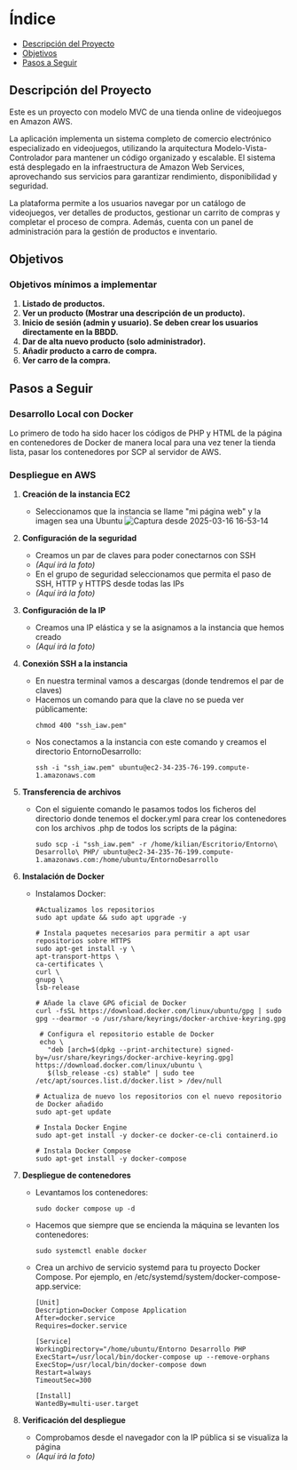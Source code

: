# Índice

- [Descripción del Proyecto](#descripción-del-proyecto)
- [Objetivos](#objetivos)
- [Pasos a Seguir](#pasos-a-seguir)

## Descripción del Proyecto

Este es un proyecto con modelo MVC de una tienda online de videojuegos en Amazon AWS. 

La aplicación implementa un sistema completo de comercio electrónico especializado en videojuegos, utilizando la arquitectura Modelo-Vista-Controlador para mantener un código organizado y escalable. El sistema está desplegado en la infraestructura de Amazon Web Services, aprovechando sus servicios para garantizar rendimiento, disponibilidad y seguridad.

La plataforma permite a los usuarios navegar por un catálogo de videojuegos, ver detalles de productos, gestionar un carrito de compras y completar el proceso de compra. Además, cuenta con un panel de administración para la gestión de productos e inventario.

## Objetivos

### Objetivos mínimos a implementar
1. **Listado de productos.**
2. **Ver un producto (Mostrar una descripción de un producto).**
3. **Inicio de sesión (admin y usuario). Se deben crear los usuarios directamente en la BBDD.**
4. **Dar de alta nuevo producto (solo administrador).**
5. **Añadir producto a carro de compra.**
6. **Ver carro de la compra.**

## Pasos a Seguir

### Desarrollo Local con Docker
Lo primero de todo ha sido hacer los códigos de PHP y HTML de la página en contenedores de Docker de manera local para una vez tener la tienda lista, pasar los contenedores por SCP al servidor de AWS.

### Despliegue en AWS

1. **Creación de la instancia EC2**
   - Seleccionamos que la instancia se llame "mi página web" y la imagen sea una Ubuntu
   ![Captura desde 2025-03-16 16-53-14](https://github.com/user-attachments/assets/bfc8b293-fee9-4aaa-9c85-e21e5325fc8c)


2. **Configuración de la seguridad**
   - Creamos un par de claves para poder conectarnos con SSH
   - *(Aquí irá la foto)*
   - En el grupo de seguridad seleccionamos que permita el paso de SSH, HTTP y HTTPS desde todas las IPs
   - *(Aquí irá la foto)*

3. **Configuración de la IP**
   - Creamos una IP elástica y se la asignamos a la instancia que hemos creado
   - *(Aquí irá la foto)*

4. **Conexión SSH a la instancia**
   - En nuestra terminal vamos a descargas (donde tendremos el par de claves)
   - Hacemos un comando para que la clave no se pueda ver públicamente:
     ```
     chmod 400 "ssh_iaw.pem"
     ```
   - Nos conectamos a la instancia con este comando y creamos el directorio EntornoDesarrollo:
     ```
     ssh -i "ssh_iaw.pem" ubuntu@ec2-34-235-76-199.compute-1.amazonaws.com
     ```

5. **Transferencia de archivos**
   - Con el siguiente comando le pasamos todos los ficheros del directorio donde tenemos el docker.yml para crear los contenedores con los archivos .php de todos los scripts de la página:
     ```
     sudo scp -i "ssh_iaw.pem" -r /home/kilian/Escritorio/Entorno\ Desarrollo\ PHP/ ubuntu@ec2-34-235-76-199.compute-1.amazonaws.com:/home/ubuntu/EntornoDesarrollo
     ```

6. **Instalación de Docker**
   - Instalamos Docker:
     ```
     #Actualizamos los repositorios
     sudo apt update && sudo apt upgrade -y
     ```
     ```
     # Instala paquetes necesarios para permitir a apt usar repositorios sobre HTTPS
     sudo apt-get install -y \
     apt-transport-https \
     ca-certificates \
     curl \
     gnupg \
     lsb-release
     ```
     ```
     # Añade la clave GPG oficial de Docker
     curl -fsSL https://download.docker.com/linux/ubuntu/gpg | sudo gpg --dearmor -o /usr/share/keyrings/docker-archive-keyring.gpg
     ```
     ```
      # Configura el repositorio estable de Docker
      echo \
        "deb [arch=$(dpkg --print-architecture) signed-by=/usr/share/keyrings/docker-archive-keyring.gpg] https://download.docker.com/linux/ubuntu \
        $(lsb_release -cs) stable" | sudo tee /etc/apt/sources.list.d/docker.list > /dev/null
     ```
     ```
     # Actualiza de nuevo los repositorios con el nuevo repositorio de Docker añadido
     sudo apt-get update
     ```
     ```
     # Instala Docker Engine
     sudo apt-get install -y docker-ce docker-ce-cli containerd.io
     ```
     ```
     # Instala Docker Compose
     sudo apt-get install -y docker-compose

     ```

7. **Despliegue de contenedores**
   - Levantamos los contenedores:
     ```
     sudo docker compose up -d
     ```
   - Hacemos que siempre que se encienda la máquina se levanten los contenedores:
     ```
     sudo systemctl enable docker
     ```
    - Crea un archivo de servicio systemd para tu proyecto Docker Compose. Por ejemplo, en /etc/systemd/system/docker-compose-app.service:
      ```
      [Unit]
      Description=Docker Compose Application
      After=docker.service
      Requires=docker.service
      
      [Service]
      WorkingDirectory="/home/ubuntu/Entorno Desarrollo PHP
      ExecStart=/usr/local/bin/docker-compose up --remove-orphans
      ExecStop=/usr/local/bin/docker-compose down
      Restart=always
      TimeoutSec=300
      
      [Install]
      WantedBy=multi-user.target
      ```

8. **Verificación del despliegue**
   - Comprobamos desde el navegador con la IP pública si se visualiza la página
   - *(Aquí irá la foto)*
